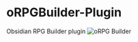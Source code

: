 # oRPGBuilder-Plugin
Obsidian RPG Builder plugin
![oRPG Builder](https://miniworld.com/obsidian/oRPGBuilder.jpg)
